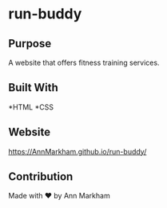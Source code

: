 # run-buddy

## Purpose
A website that offers fitness training services.

## Built With 
*HTML
*CSS

## Website
https://AnnMarkham.github.io/run-buddy/

## Contribution
Made with ❤️ by Ann Markham
